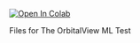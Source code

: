[![Open In Colab](https://colab.research.google.com/assets/colab-badge.svg)](https://colab.research.google.com/github/idanwekhai/orbital/blob/master/OrbitalView_Challenge.ipynb)

Files for The OrbitalView ML Test

